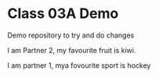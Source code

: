# Class 03A Demo

Demo repository to try and do changes

I am Partner 2, my favourite fruit is kiwi.

I am partner 1, mya fovourite sport is hockey

